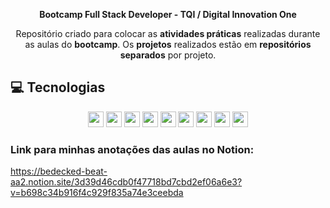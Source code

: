 <p align="center"> <strong>Bootcamp Full Stack Developer - TQI / Digital Innovation One </strong> </p>
<p align="center">Repositório criado para colocar as <strong>atividades práticas</strong> realizadas durante as aulas do <strong>bootcamp</strong>. Os <strong>projetos</strong> realizados estão em <strong>repositórios separados</strong> por projeto.</p>

## 💻 Tecnologias
<p align="center">
 <img src="https://img.shields.io/badge/GIT-E44C30?style=for-the-badge&logo=git&logoColor=white" height="25"/>
 <img src="https://img.shields.io/badge/GitHub-100000?style=for-the-badge&logo=github&logoColor=white" height="25"/>
 <img src="https://img.shields.io/badge/HTML5-E34F26?style=for-the-badge&logo=html5&logoColor=white" height="25"/>
 <img src="https://img.shields.io/badge/CSS3-1572B6?style=for-the-badge&logo=css3&logoColor=white" height="25"/>
 <img src="https://img.shields.io/badge/JavaScript-F7DF1E?style=for-the-badge&logo=javascript&logoColor=black" height="25"/>
 <img src="https://img.shields.io/badge/React-20232A?style=for-the-badge&logo=react&logoColor=61DAFB" height="25"/>
 <img src="https://img.shields.io/badge/MySQL-005C84?style=for-the-badge&logo=mysql&logoColor=white" height="25"/>
 <img src="https://img.shields.io/badge/Java-ED8B00?style=for-the-badge&logo=java&logoColor=white" height="25"/>
 <img src="https://img.shields.io/badge/Spring-6DB33F?style=for-the-badge&logo=spring&logoColor=white" height="25"/>
</p>

### Link para minhas anotações das aulas no Notion:
https://bedecked-beat-aa2.notion.site/3d39d46cdb0f47718bd7cbd2ef06a6e3?v=b698c34b916f4c929f835a74e3ceebda
